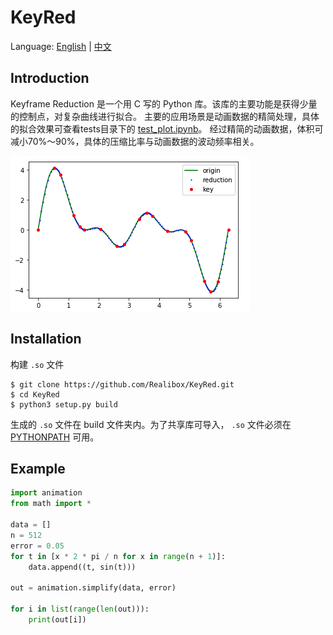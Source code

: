 # KeyRed
Language: [English](../README.md) | [中文](README_ZH.md)

## Introduction

Keyframe Reduction 是一个用 C 写的 Python 库。该库的主要功能是获得少量的控制点，对复杂曲线进行拟合。
主要的应用场景是动画数据的精简处理，具体的拟合效果可查看tests目录下的 [test_plot.ipynb](/test_plot.ipynb)。 
经过精简的动画数据，体积可减小70%～90%，具体的压缩比率与动画数据的波动频率相关。

![plot](./ScreenShot1.png)

## Installation 

构建 `.so` 文件

```shell script
$ git clone https://github.com/Realibox/KeyRed.git
$ cd KeyRed
$ python3 setup.py build
```

生成的 `.so` 文件在 build 文件夹内。为了共享库可导入， `.so` 文件必须在 [PYTHONPATH](https://docs.python.org/3.7/using/cmdline.html#envvar-PYTHONPATH) 可用。

## Example

```python
import animation
from math import *

data = []
n = 512
error = 0.05
for t in [x * 2 * pi / n for x in range(n + 1)]:
    data.append((t, sin(t)))

out = animation.simplify(data, error)

for i in list(range(len(out))):
    print(out[i])
```

## 